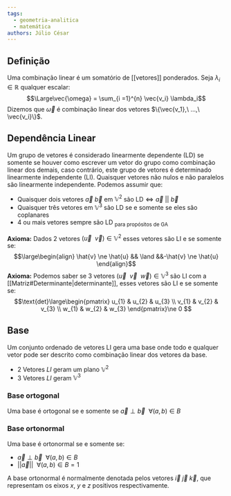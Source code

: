 ```yaml
---
tags:
  - geometria-analitica
  - matemática
authors: Júlio César
---
```

## Definição

Uma combinação linear é um somatório de [[vetores]] ponderados. Seja $\lambda_i \in \mathbb{R}$ qualquer escalar:
$$\Large\vec{\omega} = \sum_{i =1}^{n} \vec{v_i} \lambda_i$$
Dizemos que $\vec{\omega}$ é combinação linear dos vetores $\{\vec{v_1},\ ...,\ \vec{v_i}\}$.
## Dependência Linear

Um grupo de vetores é considerado linearmente dependente ($\text{LD}$) se somente se houver como escrever um vetor do grupo como combinação linear dos demais, caso contrário, este grupo de vetores é determinado linearmente independente ($\text{LI}$). Quaisquer vetores não nulos e não paralelos são linearmente independente. Podemos assumir que:
- Quaisquer dois vetores $\vec{a}\ \vec{b}$ em $\mathbb{V}^2$ são $\text{LD} \iff \vec{a}\ ||\ \vec{b}$
- Quaisquer três vetores em $\mathbb{V}^3$ são $\text{LD}$ se e somente se eles são coplanares
- 4 ou mais vetores sempre são $\text{LD}$ <sub>para propósitos de GA</sub>

**Axioma:** Dados 2 vetores $(\vec{u}\ \ \vec{v}) \in \mathbb{V}^2$ esses vetores são $\text{LI}$ e se somente se:
$$\large\begin{align} \hat{v} \ne \hat{u} && \land  &&-\hat{v} \ne \hat{u} \end{align}$$
**Axioma:** Podemos saber se 3 vetores $(\vec{u}\ \ \vec{v}\ \ \vec{w})  \in \mathbb{V}^3$ são $\text{LI}$ com a [[Matriz#Determinante|determinante]], esses vetores são $\text{LI}$ e se somente se:
$$\text{det}\large\begin{pmatrix}
u_{1} & u_{2} & u_{3}  \\
v_{1} & v_{2} & v_{3}  \\
w_{1} & w_{2} & w_{3}
\end{pmatrix}\ne 0 $$
## Base

Um conjunto ordenado de vetores $\text{LI}$ gera uma base onde todo e qualquer vetor pode ser descrito como combinação linear dos vetores da base.
- 2 Vetores $LI$ geram um plano $\mathbb{V}^2$
-  3 Vetores $LI$ geram $\mathbb{V}^3$

### Base ortogonal
Uma base é ortogonal se e somente se $\vec{a}\perp \vec{b}\ \ \forall (a,b)\in B$ 
### Base ortonormal
Uma base é ortonormal se e somente se:
- $\vec{a}\perp \vec{b}\ \ \forall (a,b)\in B$
- $||\vec{a}|| \ \ \forall (a,b)\in B= 1$

A base ortonormal é normalmente denotada pelos vetores $\vec{i}\ \vec{j}\ \vec{k}$, que representam os eixos $x$, $y$ e $z$ positivos respectivamente.
